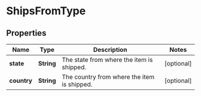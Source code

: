 # ShipsFromType

## Properties
Name | Type | Description | Notes
------------ | ------------- | ------------- | -------------
**state** | **String** | The state from where the item is shipped. |  [optional]
**country** | **String** | The country from where the item is shipped. |  [optional]
